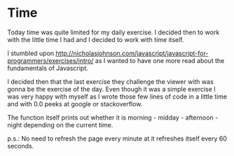 # Time

Today time was quite limited for my daily exercise.
I decided then to work with the little time I had and I decided to work with time itself. 

I stumbled upon http://nicholasjohnson.com/javascript/javascript-for-programmers/exercises/intro/ as I wanted to have one more read about the fundamentals of Javascript. 

I decided then that the last exercise they challenge the viewer with was gonna be the exercise of the day. Even though it was a simple exercise I was very happy with myself as I wrote those few lines of code in a little time and with 0.0 peeks at google or stackoverflow. 

The function itself prints out whether it is morning - midday - afternoon - night depending on the current time. 

p.s.: No need to refresh the page every minute at it refreshes itself every 60 seconds.